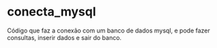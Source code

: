 # conecta_mysql
Código que faz a conexão com um banco de dados mysql, e pode fazer consultas, inserir dados e sair do banco.

